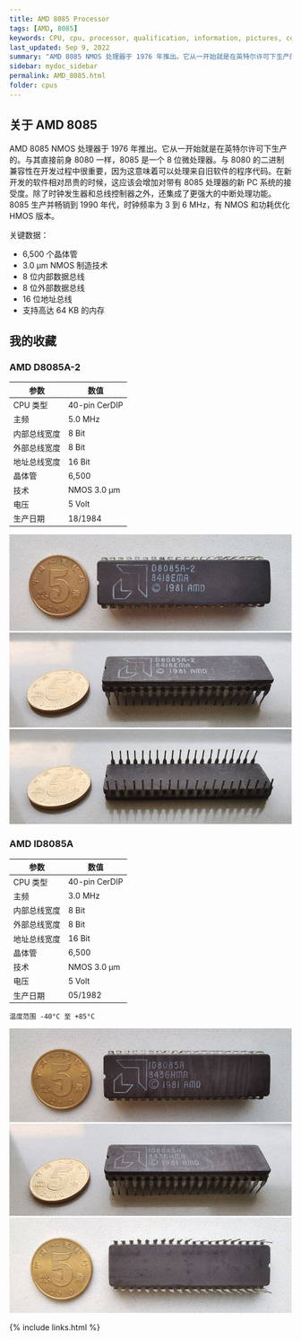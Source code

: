 ```yaml
---
title: AMD 8085 Processor
tags: [AMD, 8085]
keywords: CPU, cpu, processor, qualification, information, pictures, core, frequency, chip packaging, packaging, cpu info, x86, collection, amd, cyrix, harris, ibm, idt, iit, intel, motorola, nec, sgs, sgs-thomson, siemens, ST, signetics, mhs, ti, texas instruments, ulsi, umc, weitek, zilog, 808x, 8085, 8088, 8086, 80188, 80186, 80286, 286, 80386, 386, i386, Am386, 386sx, 386dx, 486, i486, 586, 486sx, 486dx, overdrive, 487, pentium, 586, 5x86, 386dlc, 386slc, 486dx2, mmx, ppro, pentium-pro, pro, athlon, duron, z80, dirk oppelt, dirk, oppelt, engineering, sample, samples
last_updated: Sep 9, 2022
summary: "AMD 8085 NMOS 处理器于 1976 年推出。它从一开始就是在英特尔许可下生产的。"
sidebar: mydoc_sidebar
permalink: AMD_8085.html
folder: cpus
---
```


## 关于 AMD 8085

AMD 8085 NMOS 处理器于 1976 年推出。它从一开始就是在英特尔许可下生产的。与其直接前身 8080 一样，8085 是一个 8 位微处理器。与 8080 的二进制兼容性在开发过程中很重要，因为这意味着可以处理来自旧软件的程序代码。在新开发的软件相对昂贵的时候，这应该会增加对带有 8085 处理器的新 PC 系统的接受度。除了时钟发生器和总线控制器之外，还集成了更强大的中断处理功能。8085 生产并畅销到 1990 年代，时钟频率为 3 到 6 MHz，有 NMOS 和功耗优化 HMOS 版本。

关键数据：
 - 6,500 个晶体管
 - 3.0 µm NMOS 制造技术
 - 8 位内部数据总线
 - 8 位外部数据总线
 - 16 位地址总线
 - 支持高达 64 KB 的内存


## 我的收藏

### AMD D8085A-2

| 参数 | 数值 |
| ------ | ------ |
| CPU 类型 | 40-pin CerDIP |
| 主频 | 5.0 MHz |
| 内部总线宽度 | 8 Bit |
| 外部总线宽度 | 8 Bit |
| 地址总线宽度 | 16 Bit |
| 晶体管 | 6,500 |
| 技术 | NMOS 3.0 µm |
| 电压 | 5 Volt |
| 生产日期 | 18/1984 |

![AMD D8085A-2 正面](/images/cpus/AMD/AMD_D8085A-2_1.jpg)
![AMD D8085A-2 侧面](/images/cpus/AMD/AMD_D8085A-2_3.jpg)
![AMD D8085A-2 反面](/images/cpus/AMD/AMD_D8085A-2_2.jpg)

### AMD ID8085A

| 参数 | 数值 |
| ------ | ------ |
| CPU 类型 | 40-pin CerDIP |
| 主频 | 3.0 MHz |
| 内部总线宽度 | 8 Bit |
| 外部总线宽度 | 8 Bit |
| 地址总线宽度 | 16 Bit |
| 晶体管 | 6,500 |
| 技术 | NMOS 3.0 µm |
| 电压 | 5 Volt |
| 生产日期 | 05/1982 |

```
温度范围 -40°C 至 +85°C
```

![AMD ID8085A 正面](/images/cpus/AMD/AMD_ID8085A_1.jpg)
![AMD ID8085A 侧面](/images/cpus/AMD/AMD_ID8085A_3.jpg)
![AMD ID8085A 反面](/images/cpus/AMD/AMD_ID8085A_2.jpg)


{% include links.html %}
